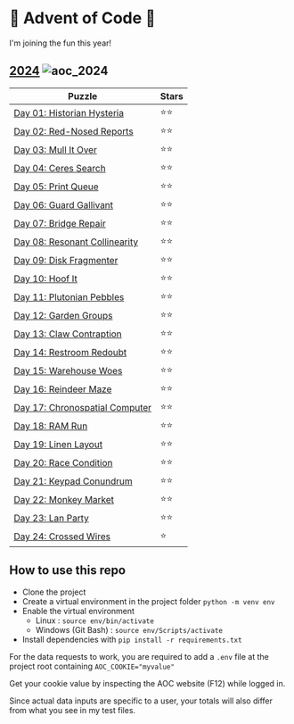 # 🎄 Advent of Code 🎄

I'm joining the fun this year!


## [2024](https://github.com/aurechabnv/advent-of-code/tree/main/2024) ![aoc_2024](https://github.com/aurechabnv/advent-of-code/actions/workflows/aoc_2024.yml/badge.svg)

| Puzzle                                                                                                         | Stars |
|----------------------------------------------------------------------------------------------------------------|----|
| [Day 01: Historian Hysteria](https://github.com/aurechabnv/advent-of-code/blob/main/2024/day_01/day_01.py)     | ⭐⭐ | 
| [Day 02: Red-Nosed Reports](https://github.com/aurechabnv/advent-of-code/blob/main/2024/day_02/day_02.py)      | ⭐⭐ | 
| [Day 03: Mull It Over](https://github.com/aurechabnv/advent-of-code/blob/main/2024/day_03/day_03.py)           | ⭐⭐ | 
| [Day 04: Ceres Search](https://github.com/aurechabnv/advent-of-code/blob/main/2024/day_04/day_04.py)           | ⭐⭐ | 
| [Day 05: Print Queue](https://github.com/aurechabnv/advent-of-code/blob/main/2024/day_05/day_05.py)            | ⭐⭐ |
| [Day 06: Guard Gallivant](https://github.com/aurechabnv/advent-of-code/blob/main/2024/day_06/day_06.py)        | ⭐⭐ |
| [Day 07: Bridge Repair](https://github.com/aurechabnv/advent-of-code/blob/main/2024/day_07/day_07.py)          | ⭐⭐ |
| [Day 08: Resonant Collinearity](https://github.com/aurechabnv/advent-of-code/blob/main/2024/day_08/day_08.py)  | ⭐⭐ |
| [Day 09: Disk Fragmenter](https://github.com/aurechabnv/advent-of-code/blob/main/2024/day_09/day_09.py)        | ⭐⭐ |
| [Day 10: Hoof It](https://github.com/aurechabnv/advent-of-code/blob/main/2024/day_10/day_10.py)                | ⭐⭐ |
| [Day 11: Plutonian Pebbles](https://github.com/aurechabnv/advent-of-code/blob/main/2024/day_11/day_11.py)      | ⭐⭐ |
| [Day 12: Garden Groups](https://github.com/aurechabnv/advent-of-code/blob/main/2024/day_12/day_12.py)          | ⭐⭐ |
| [Day 13: Claw Contraption](https://github.com/aurechabnv/advent-of-code/blob/main/2024/day_13/day_13.py)       | ⭐⭐ |
| [Day 14: Restroom Redoubt](https://github.com/aurechabnv/advent-of-code/blob/main/2024/day_14/day_14.py)       | ⭐⭐ |
| [Day 15: Warehouse Woes](https://github.com/aurechabnv/advent-of-code/blob/main/2024/day_15/day_15.py)         | ⭐⭐ |
| [Day 16: Reindeer Maze](https://github.com/aurechabnv/advent-of-code/blob/main/2024/day_16/day_16.py)          | ⭐⭐ |
| [Day 17: Chronospatial Computer](https://github.com/aurechabnv/advent-of-code/blob/main/2024/day_17/day_17.py) | ⭐⭐ |
| [Day 18: RAM Run](https://github.com/aurechabnv/advent-of-code/blob/main/2024/day_18/day_18.py)                | ⭐⭐ |
| [Day 19: Linen Layout](https://github.com/aurechabnv/advent-of-code/blob/main/2024/day_19/day_19.py)           | ⭐⭐ |
| [Day 20: Race Condition](https://github.com/aurechabnv/advent-of-code/blob/main/2024/day_20/day_20.py)         | ⭐⭐ |
| [Day 21: Keypad Conundrum](https://github.com/aurechabnv/advent-of-code/blob/main/2024/day_21/day_21.py)       | ⭐⭐ |
| [Day 22: Monkey Market](https://github.com/aurechabnv/advent-of-code/blob/main/2024/day_22/day_22.py)          | ⭐⭐ |
| [Day 23: Lan Party](https://github.com/aurechabnv/advent-of-code/blob/main/2024/day_23/day_23.py)              | ⭐⭐ |
| [Day 24: Crossed Wires](https://github.com/aurechabnv/advent-of-code/blob/main/2024/day_24/day_24.py)              | ⭐ |


## How to use this repo

- Clone the project
- Create a virtual environment in the project folder `python -m venv env`
- Enable the virtual environment
  - Linux : `source env/bin/activate`
  - Windows (Git Bash) : `source env/Scripts/activate`
- Install dependencies with `pip install -r requirements.txt`

For the data requests to work, you are required to add a `.env` file at the project root containing `AOC_COOKIE="myvalue"`

Get your cookie value by inspecting the AOC website (F12) while logged in.

Since actual data inputs are specific to a user, your totals will also differ from what you see in my test files.
